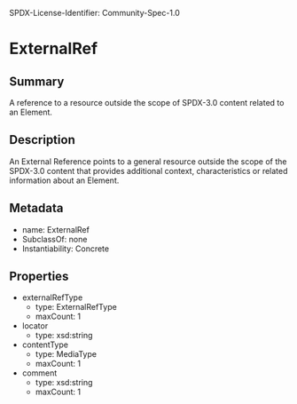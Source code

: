 SPDX-License-Identifier: Community-Spec-1.0

# ExternalRef

## Summary

A reference to a resource outside the scope of SPDX-3.0 content related to an Element.

## Description

An External Reference points to a general resource outside the scope of the SPDX-3.0 content
that provides additional context, characteristics or related information about an Element.

## Metadata

- name: ExternalRef
- SubclassOf: none
- Instantiability: Concrete

## Properties

- externalRefType
  - type: ExternalRefType
  - maxCount: 1
- locator
  - type: xsd:string
- contentType
  - type: MediaType
  - maxCount: 1
- comment
  - type: xsd:string
  - maxCount: 1
